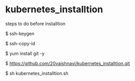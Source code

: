 # kubernetes_installtion
steps to do before installtion



$ ssh-keygen







$ ssh-copy-id <hostname>
  
  
  
  
  
  
$ yum install git -y







$ https://github.com/20vaishnavi/kubernetes_installtion.git









$ sh kubernetes_installtion.sh


